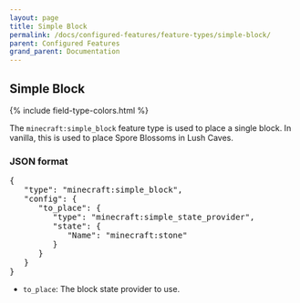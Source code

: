 ```yaml
---
layout: page
title: Simple Block
permalink: /docs/configured-features/feature-types/simple-block/
parent: Configured Features
grand_parent: Documentation
---
```


## Simple Block

<head>
    {% include field-type-colors.html %}
</head>

The `minecraft:simple_block` feature type is used to place a single block. In vanilla, this is used to place Spore Blossoms in Lush Caves.

### JSON format

<pre>
{
   "type": "minecraft:simple_block",
   "config": {
      "to_place": {
         "type": "minecraft:simple_state_provider",
         "state": {
            "Name": "minecraft:stone"
         }
      }
   }
}
</pre>

* `to_place`: The block state provider to use.